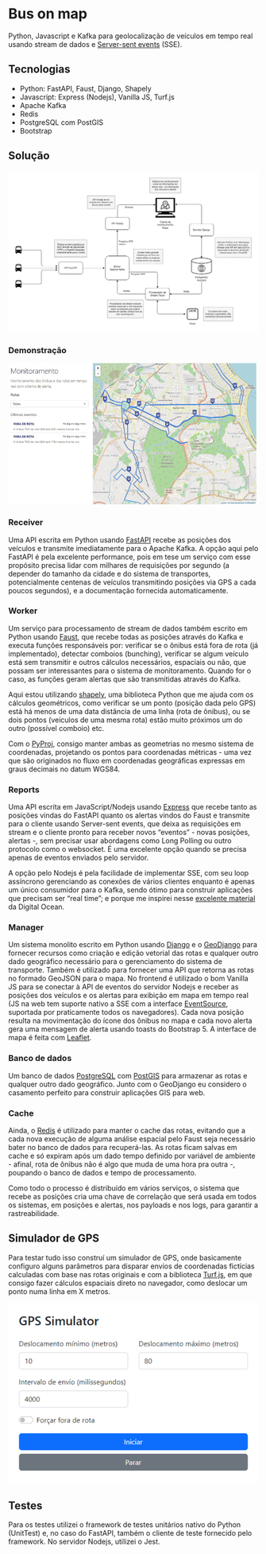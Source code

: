 # Bus on map

Python, Javascript e Kafka para geolocalização de veículos em tempo real usando stream de dados e [Server-sent events](https://developer.mozilla.org/en-US/docs/Web/API/Server-sent_events) (SSE).

## Tecnologias

- Python: FastAPI, Faust, Django, Shapely
- Javascript: Express (Nodejs), Vanilla JS, Turf.js
- Apache Kafka
- Redis
- PostgreSQL com PostGIS
- Bootstrap

## Solução

![Bus on map architecture](docs/image/architecture.png)

### Demonstração

![Demonstration](docs/image/alert-demonstration.gif)

### Receiver

Uma API escrita em Python usando [FastAPI](https://fastapi.tiangolo.com/) recebe as posições dos veículos e transmite imediatamente para o Apache Kafka. A opção aqui pelo FastAPI é pela excelente performance, pois em tese um serviço com esse propósito precisa lidar com milhares de requisições por segundo (a depender do tamanho da cidade e do sistema de transportes, potencialmente centenas de veículos transmitindo posições via GPS a cada poucos segundos), e a documentação fornecida automaticamente.

### Worker

Um serviço para processamento de stream de dados também escrito em Python usando [Faust](https://github.com/robinhood/faust), que recebe todas as posições através do Kafka e executa funções responsáveis por: verificar se o ônibus está fora de rota (já implementado), detectar comboios (bunching), verificar se algum veículo está sem transmitir e outros cálculos necessários, espaciais ou não, que possam ser interessantes para o sistema de monitoramento. Quando for o caso, as funções geram alertas que são transmitidas através do Kafka. 

Aqui estou utilizando [shapely](https://shapely.readthedocs.io/en/stable/manual.html), uma biblioteca Python que me ajuda com os cálculos geométricos, como verificar se um ponto (posição dada pelo GPS) está há menos de uma data distância de uma linha (rota de ônibus), ou se dois pontos (veículos de uma mesma rota) estão muito próximos um do outro (possível comboio) etc. 

Com o [PyProj](https://pyproj4.github.io/pyproj/stable/), consigo manter ambas as geometrias no mesmo sistema de coordenadas, projetando os pontos para coordenadas métricas - uma vez que são originados no fluxo em coordenadas geográficas expressas em graus decimais no datum WGS84.

### Reports

Uma API escrita em JavaScript/Nodejs usando [Express](https://expressjs.com/) que recebe tanto as posições vindas do FastAPI quanto os alertas vindos do Faust e transmite para o cliente usando Server-sent events, que deixa as requisições em stream e o cliente pronto para receber novos “eventos” - novas posições, alertas -, sem precisar usar abordagens como Long Polling ou outro protocolo como o websocket. É uma excelente opção quando se precisa apenas de eventos enviados pelo servidor. 

A opção pelo Nodejs é pela facilidade de implementar SSE, com seu loop assíncrono gerenciando as conexões de vários clientes enquanto é apenas um único consumidor para o Kafka, sendo ótimo para construir aplicações que precisam ser “real time”; e porque me inspirei nesse [excelente material](https://www.digitalocean.com/community/tutorials/nodejs-server-sent-events-build-realtime-app) da Digital Ocean.

### Manager

Um sistema monolito escrito em Python usando [Django](https://www.djangoproject.com/) e o [GeoDjango](https://docs.djangoproject.com/en/4.0/ref/contrib/gis/) para fornecer recursos como criação e edição vetorial das rotas e qualquer outro dado geográfico necessário para o gerenciamento do sistema de transporte. Também é utilizado para fornecer uma API que retorna as rotas no formado GeoJSON para o mapa. No frontend é utilizado o bom Vanilla JS para se conectar à API de eventos do servidor Nodejs e receber as posições dos veículos e os alertas para exibição em mapa em tempo real (JS na web tem suporte nativo a SSE com a interface [EventSource](https://developer.mozilla.org/en-US/docs/Web/API/EventSource), suportada por praticamente todos os navegadores). Cada nova posição resulta na movimentação do ícone dos ônibus no mapa e cada novo alerta gera uma mensagem de alerta usando toasts do Bootstrap 5. A interface de mapa é feita com [Leaflet](https://leafletjs.com/).

### Banco de dados

Um banco de dados [PostgreSQL](https://www.postgresql.org/) com [PostGIS](https://postgis.net/) para armazenar as rotas e qualquer outro dado geográfico. Junto com o GeoDjango eu considero o casamento perfeito para construir aplicações GIS para web.

### Cache

Ainda, o [Redis](https://redis.io/) é utilizado para manter o cache das rotas, evitando que a cada nova execução de alguma análise espacial pelo Faust seja necessário bater no banco de dados para recuperá-las. As rotas ficam salvas em cache e só expiram após um dado tempo definido por variável de ambiente - afinal, rota de ônibus não é algo que muda de uma hora pra outra -, poupando o banco de dados e tempo de processamento.

Como todo o processo é distribuído em vários serviços, o sistema que recebe as posições cria uma chave de correlação que será usada em todos os sistemas, em posições e alertas, nos payloads e nos logs, para garantir a rastreabilidade.

## Simulador de GPS

Para testar tudo isso construí um simulador de GPS, onde basicamente configuro alguns parâmetros para disparar envios de coordenadas fictícias calculadas com base nas rotas originais e com a biblioteca [Turf.js](https://turfjs.org/), em que consigo fazer cálculos espaciais direto no navegador, como deslocar um ponto numa linha em X metros.

![GPS simulator](docs/image/gps-simulator.png)

## Testes

Para os testes utilizei o framework de testes unitários nativo do Python (UnitTest) e, no caso do FastAPI, também o cliente de teste fornecido pelo framework. No servidor Nodejs, utilizei o Jest.
